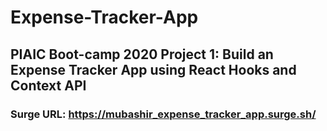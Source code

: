 # Expense-Tracker-App
## PIAIC Boot-camp 2020 Project 1: Build an Expense Tracker App using React Hooks and Context API
### Surge URL: https://mubashir_expense_tracker_app.surge.sh/
